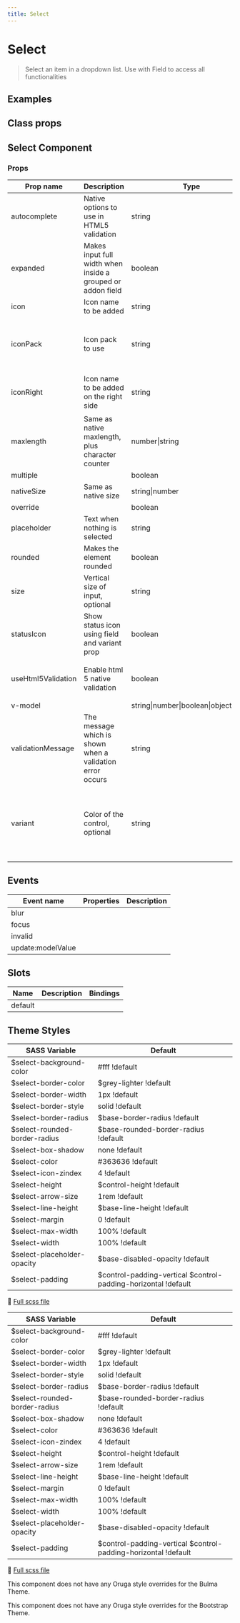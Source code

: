 ```yaml
---
title: Select
---
```


# Select

<div class="vp-doc">

> Select an item in a dropdown list. Use with Field to access all functionalities

<Carbon />
</div>

<div class="vp-doc">

## Examples

<example-select />

</div>
<div class="vp-doc">

## Class props

<inspector-select-viewer />

</div>

<div class="vp-doc">

## Select Component

### Props

| Prop name          | Description                                                 | Type                                   | Values                                                                          | Default                                                                                                                                    |
| ------------------ | ----------------------------------------------------------- | -------------------------------------- | ------------------------------------------------------------------------------- | ------------------------------------------------------------------------------------------------------------------------------------------ |
| autocomplete       | Native options to use in HTML5 validation                   | string                                 | -                                                                               |                                                                                                                                            |
| expanded           | Makes input full width when inside a grouped or addon field | boolean                                | -                                                                               |                                                                                                                                            |
| icon               | Icon name to be added                                       | string                                 | -                                                                               |                                                                                                                                            |
| iconPack           | Icon pack to use                                            | string                                 | `mdi`, `fa`, `fas and any other custom icon pack`                               | <div>From <b>config</b></div><br><code style='white-space: nowrap; padding: 0;'> select: {<br>&nbsp;&nbsp;iconPack: undefined<br>}</code>  |
| iconRight          | Icon name to be added on the right side                     | string                                 | -                                                                               | <div>From <b>config</b></div><br><code style='white-space: nowrap; padding: 0;'> select: {<br>&nbsp;&nbsp;iconRight: undefined<br>}</code> |
| maxlength          | Same as native maxlength, plus character counter            | number\|string                         | -                                                                               |                                                                                                                                            |
| multiple           |                                                             | boolean                                | -                                                                               |                                                                                                                                            |
| nativeSize         | Same as native size                                         | string\|number                         | -                                                                               |                                                                                                                                            |
| override           |                                                             | boolean                                | -                                                                               |                                                                                                                                            |
| placeholder        | Text when nothing is selected                               | string                                 | -                                                                               |                                                                                                                                            |
| rounded            | Makes the element rounded                                   | boolean                                | -                                                                               |                                                                                                                                            |
| size               | Vertical size of input, optional                            | string                                 | `small`, `medium`, `large`                                                      |                                                                                                                                            |
| statusIcon         | Show status icon using field and variant prop               | boolean                                | -                                                                               | <div>From <b>config</b></div><br><code style='white-space: nowrap; padding: 0;'>{<br>&nbsp;&nbsp; "statusIcon": true<br>}</code>           |
| useHtml5Validation | Enable html 5 native validation                             | boolean                                | -                                                                               | <div>From <b>config</b></div><br><code style='white-space: nowrap; padding: 0;'>{<br>&nbsp;&nbsp; "useHtml5Validation": true<br>}</code>   |
| v-model            |                                                             | string\|number\|boolean\|object\|array | -                                                                               | null                                                                                                                                       |
| validationMessage  | The message which is shown when a validation error occurs   | string                                 | -                                                                               |                                                                                                                                            |
| variant            | Color of the control, optional                              | string                                 | `primary`, `info`, `success`, `warning`, `danger`, `and any other custom color` |                                                                                                                                            |

## Events

| Event name        | Properties | Description |
| ----------------- | ---------- | ----------- |
| blur              |            |
| focus             |            |
| invalid           |            |
| update:modelValue |            |

## Slots

| Name    | Description | Bindings |
| ------- | ----------- | -------- |
| default |             |          |

</div>
<div class="vp-doc">

## Theme Styles

<div class="theme-orugabase">
 
| SASS Variable  | Default |
| -------------- | ------- |
| $select-background-color | #fff !default |
| $select-border-color | $grey-lighter !default |
| $select-border-width | 1px !default |
| $select-border-style | solid !default |
| $select-border-radius | $base-border-radius !default |
| $select-rounded-border-radius | $base-rounded-border-radius !default |
| $select-box-shadow | none !default |
| $select-color | #363636 !default |
| $select-icon-zindex | 4 !default |
| $select-height | $control-height !default |
| $select-arrow-size | 1rem !default |
| $select-line-height | $base-line-height !default |
| $select-margin | 0 !default |
| $select-max-width | 100% !default |
| $select-width | 100% !default |
| $select-placeholder-opacity | $base-disabled-opacity !default |
| $select-padding | $control-padding-vertical $control-padding-horizontal !default |

📄 [Full scss file](https://github.com/oruga-ui/oruga/blob/master/packages/oruga/src/scss/components/_select.scss)

</div>

<div class="theme-orugafull">
 
| SASS Variable  | Default |
| -------------- | ------- |
| $select-background-color | #fff !default |
| $select-border-color | $grey-lighter !default |
| $select-border-width | 1px !default |
| $select-border-style | solid !default |
| $select-border-radius | $base-border-radius !default |
| $select-rounded-border-radius | $base-rounded-border-radius !default |
| $select-box-shadow | none !default |
| $select-color | #363636 !default |
| $select-icon-zindex | 4 !default |
| $select-height | $control-height !default |
| $select-arrow-size | 1rem !default |
| $select-line-height | $base-line-height !default |
| $select-margin | 0 !default |
| $select-max-width | 100% !default |
| $select-width | 100% !default |
| $select-placeholder-opacity | $base-disabled-opacity !default |
| $select-padding | $control-padding-vertical $control-padding-horizontal !default |

📄 [Full scss file](https://github.com/oruga-ui/oruga/blob/master/packages/oruga/src/scss/components/_select.scss)

</div>

<div class="theme-bulma">

<p> This component does not have any Oruga style overrides for the Bulma Theme. </p>
      
</div>

<div class="theme-bootstrap">

<p> This component does not have any Oruga style overrides for the Bootstrap Theme. </p>
      
</div>

</div>
